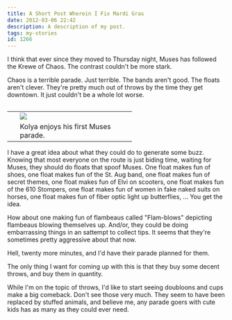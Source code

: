 ```yaml
---
title: A Short Post Wherein I Fix Mardi Gras
date: 2012-03-06 22:42
description: A description of my post.
tags: my-stories
id: 1266
---
```

I think that ever since they moved to Thursday night, Muses has followed the Krewe of Chaos.  The contrast couldn't be more stark.

Chaos is a terrible parade.  Just terrible.  The bands aren't good.  The floats aren't clever.  They're pretty much out of throws by the time they get downtown.  It just couldn't be a whole lot worse.

<table cellpadding="2" align="right"><tr><td width="5" rowspan="2"><spacer type="block" width="5" height="1"></td><td width="250" ><img src="/img/kolya2.jpg"></td></tr><tr><td class="caption" width="250">Kolya enjoys his first Muses parade.</td></tr></table>

I have a great idea about what they could do to generate some buzz.  Knowing that most everyone on the route is just biding time, waiting for Muses, they should do floats that spoof Muses.  One float makes fun of shoes, one float makes fun of the St. Aug band, one float makes fun of secret themes, one float makes fun of Elvi on scooters, one float makes fun of the 610 Stompers, one float makes fun of women in fake naked suits on horses, one float makes fun of fiber optic light up butterflies, ...  You get the idea.  

How about one making fun of flambeaus called "Flam-blows" depicting flambeaus blowing themselves up.  And/or, they could be doing embarrassing things in an sattempt to collect tips.  It seems that they're sometimes pretty aggressive about that now.

Hell, twenty more minutes, and I'd have their parade planned for them.

The only thing I want for coming up with this is that they buy some decent throws, and buy them in quantity.

While I'm on the topic of throws, I'd like to start seeing doubloons and cups make a big comeback.  Don't see those very much.  They seem to have been replaced by stuffed animals, and believe me, any parade goers with cute kids has as many as they could ever need.